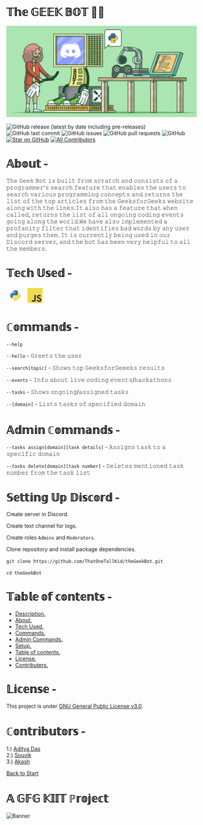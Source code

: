 <a name="title"></a>
# 𝕋𝕙𝕖 𝔾𝔼𝔼𝕂 𝔹𝕆𝕋 🤖🤖

![Banner](https://github.com/Sayak11/theGeekBot/blob/master/gfgpic_1.jpg)

![GitHub release (latest by date including pre-releases)](https://img.shields.io/github/v/release/ThatOneTallKid/theGeekBot?include_prereleases)
![GitHub last commit](https://img.shields.io/github/last-commit/ThatOneTallKid/theGeekBot)
![GitHub issues](https://img.shields.io/github/issues-raw/ThatOneTallKid/theGeekBot)
![GitHub pull requests](https://img.shields.io/github/issues-pr/ThatOneTallKid/theGeekBot)
![GitHub](https://img.shields.io/github/license/Sayak11/theGeekBot)
[![Star on GitHub](https://img.shields.io/github/stars/ThatOneTallKid/theGeekBot.svg?style=social)](https://github.com/all-contributors/all-contributors/stargazers)
 [![All Contributors](https://img.shields.io/badge/all_contributors-3-orange.svg?style=flat-square)](#contributors-)


<a name="about"></a>
# 𝔸𝕓𝕠𝕦𝕥 -
𝚃𝚑𝚎 𝙶𝚎𝚎𝚔 𝙱𝚘𝚝 𝚒𝚜 𝚋𝚞𝚒𝚕𝚝 𝚏𝚛𝚘𝚖 𝚜𝚌𝚛𝚊𝚝𝚌𝚑 𝚊𝚗𝚍 𝚌𝚘𝚗𝚜𝚒𝚜𝚝𝚜 𝚘𝚏 𝚊 𝚙𝚛𝚘𝚐𝚛𝚊𝚖𝚖𝚎𝚛'𝚜 𝚜𝚎𝚊𝚛𝚌𝚑 𝚏𝚎𝚊𝚝𝚞𝚛𝚎 𝚝𝚑𝚊𝚝 𝚎𝚗𝚊𝚋𝚕𝚎𝚜 𝚝𝚑𝚎 𝚞𝚜𝚎𝚛𝚜 𝚝𝚘 𝚜𝚎𝚊𝚛𝚌𝚑 𝚟𝚊𝚛𝚒𝚘𝚞𝚜 𝚙𝚛𝚘𝚐𝚛𝚊𝚖𝚖𝚒𝚗𝚐 𝚌𝚘𝚗𝚌𝚎𝚙𝚝𝚜 𝚊𝚗𝚍 𝚛𝚎𝚝𝚞𝚛𝚗𝚜 𝚝𝚑𝚎 𝚕𝚒𝚜𝚝 𝚘𝚏 𝚝𝚑𝚎 𝚝𝚘𝚙 𝚊𝚛𝚝𝚒𝚌𝚕𝚎𝚜 𝚏𝚛𝚘𝚖 𝚝𝚑𝚎 𝙶𝚎𝚎𝚔𝚜𝚏𝚘𝚛𝙶𝚎𝚎𝚔𝚜 𝚠𝚎𝚋𝚜𝚒𝚝𝚎 𝚊𝚕𝚘𝚗𝚐 𝚠𝚒𝚝𝚑 𝚝𝚑𝚎 𝚕𝚒𝚗𝚔𝚜.𝙸𝚝 𝚊𝚕𝚜𝚘 𝚑𝚊𝚜 𝚊 𝚏𝚎𝚊𝚝𝚞𝚛𝚎 𝚝𝚑𝚊𝚝 𝚠𝚑𝚎𝚗 𝚌𝚊𝚕𝚕𝚎𝚍, 𝚛𝚎𝚝𝚞𝚛𝚗𝚜 𝚝𝚑𝚎 𝚕𝚒𝚜𝚝 𝚘𝚏 𝚊𝚕𝚕 𝚘𝚗𝚐𝚘𝚒𝚗𝚐 𝚌𝚘𝚍𝚒𝚗𝚐 𝚎𝚟𝚎𝚗𝚝𝚜 𝚐𝚘𝚒𝚗𝚐 𝚊𝚕𝚘𝚗𝚐 𝚝𝚑𝚎 𝚠𝚘𝚛𝚕𝚍.𝚆𝚎 𝚑𝚊𝚟𝚎 𝚊𝚕𝚜𝚘 𝚒𝚖𝚙𝚕𝚎𝚖𝚎𝚗𝚝𝚎𝚍 𝚊 𝚙𝚛𝚘𝚏𝚊𝚗𝚒𝚝𝚢 𝚏𝚒𝚕𝚝𝚎𝚛 𝚝𝚑𝚊𝚝 𝚒𝚍𝚎𝚗𝚝𝚒𝚏𝚒𝚎𝚜 𝚋𝚊𝚍 𝚠𝚘𝚛𝚍𝚜 𝚋𝚢 𝚊𝚗𝚢 𝚞𝚜𝚎𝚛 𝚊𝚗𝚍 𝚙𝚞𝚛𝚐𝚎𝚜 𝚝𝚑𝚎𝚖.
𝙸𝚝 𝚒𝚜 𝚌𝚞𝚛𝚛𝚎𝚗𝚝𝚕𝚢 𝚋𝚎𝚒𝚗𝚐 𝚞𝚜𝚎𝚍 𝚒𝚗 𝚘𝚞𝚛 𝙳𝚒𝚜𝚌𝚘𝚛𝚍 𝚜𝚎𝚛𝚟𝚎𝚛, 𝚊𝚗𝚍 𝚝𝚑𝚎 𝚋𝚘𝚝 𝚑𝚊𝚜 𝚋𝚎𝚎𝚗 𝚟𝚎𝚛𝚢 𝚑𝚎𝚕𝚙𝚏𝚞𝚕 𝚝𝚘 𝚊𝚕𝚕 𝚝𝚑𝚎 𝚖𝚎𝚖𝚋𝚎𝚛𝚜.

<a name="tech"></a>
# 𝕋𝕖𝕔𝕙 𝕌𝕤𝕖𝕕 - 
<img src="https://raw.githubusercontent.com/github/explore/80688e429a7d4ef2fca1e82350fe8e3517d3494d/topics/python/python.png" alt="Python" height="40" style="vertical-align:top; margin:4px">  <img src="https://raw.githubusercontent.com/github/explore/80688e429a7d4ef2fca1e82350fe8e3517d3494d/topics/javascript/javascript.png" alt="Javascript" height="40" style="vertical-align:top; margin:4px">
 
<a name="cmd"></a>
# ℂ𝕠𝕞𝕞𝕒𝕟𝕕𝕤 - 

```--help``` 

```--hello``` - 𝙶𝚛𝚎𝚎𝚝𝚜 𝚝𝚑𝚎 𝚞𝚜𝚎𝚛

```--search[topic]``` - 𝚂𝚑𝚘𝚠𝚜 𝚝𝚘𝚙 𝙶𝚎𝚎𝚔𝚜𝚏𝚘𝚛𝙶𝚎𝚎𝚎𝚔𝚜 𝚛𝚎𝚜𝚞𝚕𝚝𝚜

```--events``` - 𝙸𝚗𝚏𝚘 𝚊𝚋𝚘𝚞𝚝 𝚕𝚒𝚟𝚎 𝚌𝚘𝚍𝚒𝚗𝚐 𝚎𝚟𝚎𝚗𝚝𝚜/𝚑𝚊𝚌𝚔𝚊𝚝𝚑𝚘𝚗𝚜

```--tasks``` - 𝚂𝚑𝚘𝚠𝚜 𝚘𝚗𝚐𝚘𝚒𝚗𝚐/𝚊𝚜𝚜𝚒𝚐𝚗𝚎𝚍 𝚝𝚊𝚜𝚔𝚜

```--[domain]``` - 𝙻𝚒𝚜𝚝𝚜 𝚝𝚊𝚜𝚔𝚜 𝚘𝚏 𝚜𝚙𝚎𝚌𝚒𝚏𝚒𝚎𝚍 𝚍𝚘𝚖𝚊𝚒𝚗

<a name="adcmd"></a>
# 𝔸𝕕𝕞𝕚𝕟 ℂ𝕠𝕞𝕞𝕒𝕟𝕕𝕤 -

```--tasks assign[domain][task details]``` - 𝙰𝚜𝚜𝚒𝚐𝚗𝚜 𝚝𝚊𝚜𝚔 𝚝𝚘 𝚊 𝚜𝚙𝚎𝚌𝚒𝚏𝚒𝚌 𝚍𝚘𝚖𝚊𝚒𝚗

```--tasks delete[domain][task number]``` - 𝙳𝚎𝚕𝚎𝚝𝚎𝚜 𝚖𝚎𝚗𝚝𝚒𝚘𝚗𝚎𝚍 𝚝𝚊𝚜𝚔 𝚗𝚞𝚖𝚋𝚎𝚛 𝚏𝚛𝚘𝚖 𝚝𝚑𝚎 𝚝𝚊𝚜𝚔 𝚕𝚒𝚜𝚝

<a name="setup"></a>
# 𝕊𝕖𝕥𝕥𝕚𝕟𝕘 𝕌𝕡 𝔻𝕚𝕤𝕔𝕠𝕣𝕕 -
Create server in Discord.

Create text channel for logs.

Create roles `Admins` and `Moderators`.

Clone repository and install package dependencies.

```git clone https://github.com/ThatOneTallKid/theGeekBot.git```

```cd theGeekBot```

<a name="contents"></a>
# 𝕋𝕒𝕓𝕝𝕖 𝕠𝕗 𝕔𝕠𝕟𝕥𝕖𝕟𝕥𝕤 -

- [Description. ](#title)
- [About.](#about)
- [Tech Used.](#tech)
- [Commands.](#cmd)
- [Admin Commands.](#adcmd)
- [Setup.](#setup)
- [Table of contents.](#contents)
- [License.](#license)
- [Contributers.](#contributors)


<a name="license"></a>
# 𝕃𝕚𝕔𝕖𝕟𝕤𝕖 -
This project is under [GNU General Public License v3.0](https://github.com/Sayak11/theGeekBot/blob/add-license-1/LICENSE).

<a name="contributors"></a>
# ℂ𝕠𝕟𝕥𝕣𝕚𝕓𝕦𝕥𝕠𝕣𝕤 -
1.) [Aditya Das](https://github.com/ThatOneTallKid)  
2.) [Souvik](https://github.com/DarthCucumber)  
3.) [Akash](https://github.com/ad285)  

[Back to Start](#title)

# 𝔸 𝔾𝔽𝔾 𝕂𝕀𝕀𝕋 ℙ𝕣𝕠𝕛𝕖𝕔𝕥  
![Banner](https://github.com/Sayak11/theGeekBot/blob/master/gfgicon.png)  





